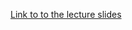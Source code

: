 [Link to to the lecture slides](https://drive.google.com/file/d/1-Pw0ddo0vHX1xWQpIS-YJ4uIYHS68yDM/view?usp=share_link)

